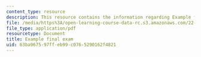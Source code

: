 ```yaml
---
content_type: resource
description: This resource contains the information regarding Example final exam.
file: /media/https%3A/open-learning-course-data-rc.s3.amazonaws.com/22-15-essential-numerical-methods-fall-2014/63ba967597ffeb99c0765290162f4821_MIT22_15F14_final_ex.pdf
file_type: application/pdf
resourcetype: Document
title: Example final exam
uid: 63ba9675-97ff-eb99-c076-5290162f4821
---
```

